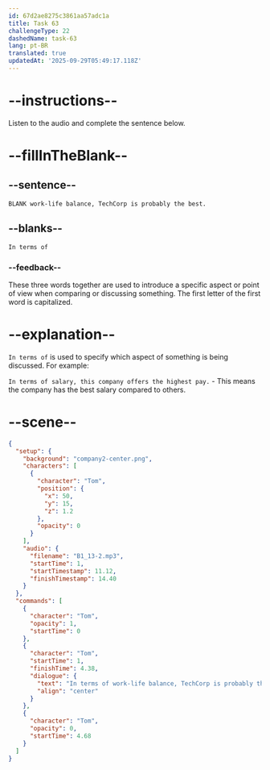 ```yaml
---
id: 67d2ae8275c3861aa57adc1a
title: Task 63
challengeType: 22
dashedName: task-63
lang: pt-BR
translated: true
updatedAt: '2025-09-29T05:49:17.118Z'
---
```


<!-- (Audio) Tom: In terms of work-life balance, TechCorp is probably the best. -->

# --instructions--

Listen to the audio and complete the sentence below.

# --fillInTheBlank--

## --sentence--

`BLANK work-life balance, TechCorp is probably the best.`  

## --blanks--

`In terms of`  

### --feedback--

These three words together are used to introduce a specific aspect or point of view when comparing or discussing something. The first letter of the first word is capitalized.

# --explanation--

`In terms of` is used to specify which aspect of something is being discussed. For example:  

`In terms of salary, this company offers the highest pay.` - This means the company has the best salary compared to others.  

# --scene--

```json
{
  "setup": {
    "background": "company2-center.png",
    "characters": [
      {
        "character": "Tom",
        "position": {
          "x": 50,
          "y": 15,
          "z": 1.2
        },
        "opacity": 0
      }
    ],
    "audio": {
      "filename": "B1_13-2.mp3",
      "startTime": 1,
      "startTimestamp": 11.12,
      "finishTimestamp": 14.40
    }
  },
  "commands": [
    {
      "character": "Tom",
      "opacity": 1,
      "startTime": 0
    },
    {
      "character": "Tom",
      "startTime": 1,
      "finishTime": 4.38,
      "dialogue": {
        "text": "In terms of work-life balance, TechCorp is probably the best.",
        "align": "center"
      }
    },
    {
      "character": "Tom",
      "opacity": 0,
      "startTime": 4.68
    }
  ]
}
```
